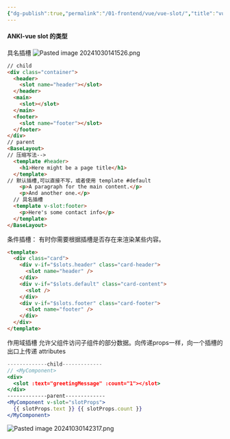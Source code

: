 ```yaml
---
{"dg-publish":true,"permalink":"/01-frontend/vue/vue-slot/","title":"vue slot","tags":["vue","frontend"],"created":"2024-11-22T10:22:11.419+08:00","updated":"2024-12-02T15:04:55.844+08:00"}
---
```


#### ANKI-vue slot 的类型
具名插槽
![Pasted image 20241030141526.png](/img/user/attachments/Pasted%20image%2020241030141526.png)
```html
// child
<div class="container">
  <header>
    <slot name="header"></slot>
  </header>
  <main>
    <slot></slot>
  </main>
  <footer>
    <slot name="footer"></slot>
  </footer>
</div>
// parent
<BaseLayout>
// 压缩写法-->
  <template #header>
    <h1>Here might be a page title</h1>
  </template>
// 默认插槽,可以直接不写，或者使用 template #default 
    <p>A paragraph for the main content.</p>
    <p>And another one.</p>
  // 具名插槽
  <template v-slot:footer>
    <p>Here's some contact info</p>
  </template>
</BaseLayout>
```
条件插槽：
有时你需要根据插槽是否存在来渲染某些内容。
```html
<template>
  <div class="card">
    <div v-if="$slots.header" class="card-header">
      <slot name="header" />
    </div>
    <div v-if="$slots.default" class="card-content">
      <slot />
    </div>
    <div v-if="$slots.footer" class="card-footer">
      <slot name="footer" />
    </div>
  </div>
</template>
```
作用域插槽
允许父组件访问子组件的部分数据。向传递props一样，向一个插槽的出口上传递 attributes
```jsx
-------------child-------------
// <MyComponent> 
<div>
  <slot :text="greetingMessage" :count="1"></slot>
</div>
-------------parent-------------
<MyComponent v-slot="slotProps">
  {{ slotProps.text }} {{ slotProps.count }}
</MyComponent>
```
![Pasted image 20241030142317.png](/img/user/attachments/Pasted%20image%2020241030142317.png)
